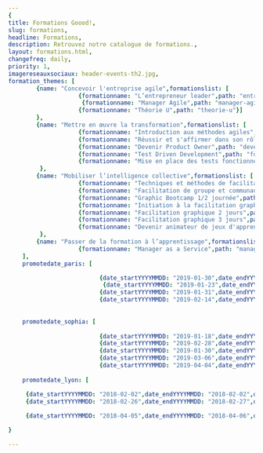 ```yaml
---
{
title: Formations Goood!,
slug: formations,
headline: Formations,
description: Retrouvez notre catalogue de formations.,
layout: formations.html,
changefreq: daily,
priority: 1,
imagereseauxsociaux: header-events-th2.jpg,
formation_themes: [
        {name: "Concevoir l'entreprise agile",formationslist: [
                    {formationname: "L’entrepreneur leader",path: "entrepreneur-leader"},
                     {formationname: "Manager Agile",path: "manager-agile"},
                    {formationname: "Théorie U",path: "theorie-u"}]
        },
        {name: "Mettre en œuvre la transformation",formationslist: [
                    {formationname: "Introduction aux méthodes agiles",path: "introduction-methodes-agiles"},
                    {formationname: "Réussir et s'affirmer dans son rôle de Scrum Master",path: "scrum-master"},
                    {formationname: "Devenir Product Owner",path: "devenir-product-owner"},
                    {formationname: "Test Driven Development",path: "formation-tdd"},
                    {formationname: "Mise en place des tests fonctionnels avec TFS et Microsoft Test Manager",path: "tests-fonctionnels"}]
         },          
        {name: "Mobiliser l’intelligence collective",formationslist: [
                    {formationname: "Techniques et méthodes de facilitation de groupe - ToP",path: "techniques-et-methodes-de-facilitation-de-groupe"},
                    {formationname: "Facilitation de groupe et communautés de pratiques",path: "facilitation-de-groupe-et-communautes-de-pratiques"},
                    {formationname: "Graphic Bootcamp 1/2 journée",path: "graphic-bootcamp"},
                    {formationname: "Initiation à la facilitation graphique",path: "initiation-facilitation-graphique"},
                    {formationname: "Facilitation graphique 2 jours",path: "facilitation-graphique-avancee-2jours"},
                    {formationname: "Facilitation graphique 3 jours",path: "facilitation-graphique-avancee-3jours"},
                    {formationname: "Devenir animateur de jeux d'apprentissage",path: "devenir-animateur-jeux-apprentissage"}]
         },
        {name: "Passer de la formation à l’apprentissage",formationslist: [
                    {formationname: "Manager as a Service",path: "manager-as-a-service"}]}
    ],
    promotedate_paris: [

                          {date_startYYYYMMDD: "2019-01-30",date_endYYYYMMDD: "2019-01-30",date_start: "30/01/2019",formationname: "Initiaiton à la facilitation graphique", path: "initiation-facilitation-graphique"},
                           {date_startYYYYMMDD: "2019-01-23",date_endYYYYMMDD: "2019-01-25",date_start: "23/01/2019",formationname: "Techniques et méthodes de facilitation de groupe", path: "techniques-et-methodes-de-facilitation-de-groupe"},
                          {date_startYYYYMMDD: "2019-01-31",date_endYYYYMMDD: "2019-02-01",date_start: "31/01/2019",formationname: "Facilitation grahique avancée", path: "facilitation-graphique-avancee-2jours"},
                          {date_startYYYYMMDD: "2019-02-14",date_endYYYYMMDD: "2019-02-15",date_start: "14/02/2019",formationname: "Facilitation grahique avancée", path: "facilitation-graphique-avancee-2jours"}],
                          
    
    promotedate_sophia: [
    
                          {date_startYYYYMMDD: "2019-01-18",date_endYYYYMMDD: "2019-01-18",date_start: "18/01/2019",formationname: "Initiaiton à la facilitation graphique", path: "initiation-facilitation-graphique"},
                          {date_startYYYYMMDD: "2019-02-28",date_endYYYYMMDD: "2019-02-28",date_start: "28/02/2019",formationname: "Graphic Bootcamp", path: "graphic-bootcamp"},
                          {date_startYYYYMMDD: "2019-01-30",date_endYYYYMMDD: "2019-01-30",date_start: "30/01/2019",formationname: "Initiaiton à la facilitation graphique", path: "initiation-facilitation-graphique"},
                          {date_startYYYYMMDD: "2019-03-06",date_endYYYYMMDD: "2019-03-07",date_start: "06/03/2019",formationname: "Facilitation grahique avancée", path: "facilitation-graphique-avancee-2jours"},
                          {date_startYYYYMMDD: "2019-04-04",date_endYYYYMMDD: "2019-04-05",date_start: "04/04/2019",formationname: "Facilitation grahique avancée", path: "facilitation-graphique-avancee-2jours"}],
    
    promotedate_lyon: [

     {date_startYYYYMMDD: "2018-02-02",date_endYYYYMMDD: "2018-02-02",date_start: "02/02/2018",formationname: "introduction aux methodes agiles", path: "introduction-methodes-agiles"},
     {date_startYYYYMMDD: "2018-02-26",date_endYYYYMMDD: "2018-02-27",date_start: "26/02/2018",formationname: "Devenir Product Owner", path: "devenir-product-owner"},
     
     {date_startYYYYMMDD: "2018-04-05",date_endYYYYMMDD: "2018-04-06",date_start: "06/04/2018",formationname: "Devenir animateur de jeux d'apprentissage", path: "devenir-animateur-jeux-apprentissage"}]

}

---
```

